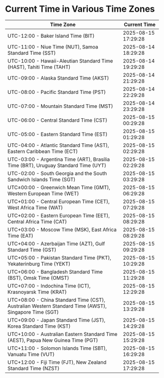 # Current Time in Various Time Zones

| Time Zone | Current Time |
|-----------|--------------|
| UTC-12:00 - Baker Island Time (BIT) | 2025-08-15 17:29:28 |
| UTC-11:00 - Niue Time (NUT), Samoa Standard Time (SST) | 2025-08-14 18:29:28 |
| UTC-10:00 - Hawaii-Aleutian Standard Time (HAST), Tahiti Time (TAHT) | 2025-08-14 19:29:28 |
| UTC-09:00 - Alaska Standard Time (AKST) | 2025-08-14 21:29:28 |
| UTC-08:00 - Pacific Standard Time (PST) | 2025-08-14 22:29:28 |
| UTC-07:00 - Mountain Standard Time (MST) | 2025-08-14 23:29:28 |
| UTC-06:00 - Central Standard Time (CST) | 2025-08-15 00:29:28 |
| UTC-05:00 - Eastern Standard Time (EST) | 2025-08-15 01:29:28 |
| UTC-04:00 - Atlantic Standard Time (AST), Eastern Caribbean Time (ECT) | 2025-08-15 02:29:28 |
| UTC-03:00 - Argentina Time (ART), Brasília Time (BRT), Uruguay Standard Time (UYT) | 2025-08-15 02:29:28 |
| UTC-02:00 - South Georgia and the South Sandwich Islands Time (SGT) | 2025-08-15 03:29:28 |
| UTC±00:00 - Greenwich Mean Time (GMT), Western European Time (WET) | 2025-08-15 06:29:28 |
| UTC+01:00 - Central European Time (CET), West Africa Time (WAT) | 2025-08-15 07:29:28 |
| UTC+02:00 - Eastern European Time (EET), Central Africa Time (CAT) | 2025-08-15 08:29:28 |
| UTC+03:00 - Moscow Time (MSK), East Africa Time (EAT) | 2025-08-15 08:29:28 |
| UTC+04:00 - Azerbaijan Time (AZT), Gulf Standard Time (GST) | 2025-08-15 09:29:28 |
| UTC+05:00 - Pakistan Standard Time (PKT), Yekaterinburg Time (YEKT) | 2025-08-15 10:29:28 |
| UTC+06:00 - Bangladesh Standard Time (BST), Omsk Time (OMST) | 2025-08-15 11:29:28 |
| UTC+07:00 - Indochina Time (ICT), Krasnoyarsk Time (KRAT) | 2025-08-15 12:29:28 |
| UTC+08:00 - China Standard Time (CST), Australian Western Standard Time (AWST), Singapore Time (SGT) | 2025-08-15 13:29:28 |
| UTC+09:00 - Japan Standard Time (JST), Korea Standard Time (KST) | 2025-08-15 14:29:28 |
| UTC+10:00 - Australian Eastern Standard Time (AEST), Papua New Guinea Time (PGT) | 2025-08-15 15:29:28 |
| UTC+11:00 - Solomon Islands Time (SBT), Vanuatu Time (VUT) | 2025-08-15 16:29:28 |
| UTC+12:00 - Fiji Time (FJT), New Zealand Standard Time (NZST) | 2025-08-15 17:29:28 |
